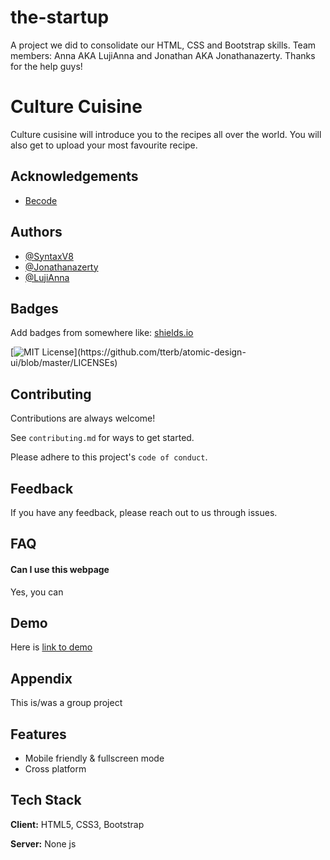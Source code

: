 # the-startup
A project we did to consolidate our HTML, CSS and Bootstrap skills. Team members: Anna AKA LujiAnna and Jonathan AKA Jonathanazerty. Thanks for the help guys!


# Culture Cuisine

Culture cusisine will introduce you to the recipes all over the world. You will also get to upload your most favourite recipe.

## Acknowledgements

 - [Becode](https://github.com/becodeorg/gnt-verou-2/tree/master/1.The-Field/01.HTML-CSS/07.End-of-Field-Challenge)

  
## Authors

- [@SyntaxV8](https://github.com/SyntaxV8)
- [@Jonathanazerty](https://github.com/Jonathanazerty)
- [@LujiAnna](https://github.com/LujiAnna)

  
## Badges

Add badges from somewhere like: [shields.io](https://shields.io/)

[![MIT License](https://img.shields.io/apm/l/atomic-design-ui.svg?)](https://github.com/tterb/atomic-design-ui/blob/master/LICENSEs)

  
## Contributing

Contributions are always welcome!

See `contributing.md` for ways to get started.

Please adhere to this project's `code of conduct`.

  
## Feedback

If you have any feedback, please reach out to us through issues.

  
## FAQ

#### Can I use this webpage

Yes, you can

  
## Demo

Here is [link to demo](https://syntaxv8.github.io/the-startup/)

  
## Appendix

This is/was a group project

  
## Features

- Mobile friendly & fullscreen mode
- Cross platform

  
## Tech Stack

**Client:** HTML5, CSS3, Bootstrap

**Server:** None js

  
